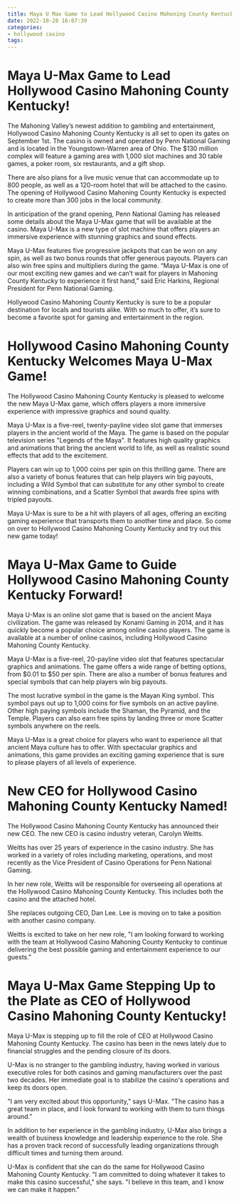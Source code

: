 ```yaml
---
title: Maya U Max Game to Lead Hollywood Casino Mahoning County Kentucky!
date: 2022-10-28 16:07:39
categories:
- hollywood casino
tags:
---
```



#  Maya U-Max Game to Lead Hollywood Casino Mahoning County Kentucky!

The Mahoning Valley’s newest addition to gambling and entertainment, Hollywood Casino Mahoning County Kentucky is all set to open its gates on September 1st. The casino is owned and operated by Penn National Gaming and is located in the Youngstown-Warren area of Ohio. The $130 million complex will feature a gaming area with 1,000 slot machines and 30 table games, a poker room, six restaurants, and a gift shop.

There are also plans for a live music venue that can accommodate up to 800 people, as well as a 120-room hotel that will be attached to the casino. The opening of Hollywood Casino Mahoning County Kentucky is expected to create more than 300 jobs in the local community.

In anticipation of the grand opening, Penn National Gaming has released some details about the Maya U-Max game that will be available at the casino. Maya U-Max is a new type of slot machine that offers players an immersive experience with stunning graphics and sound effects.

Maya U-Max features five progressive jackpots that can be won on any spin, as well as two bonus rounds that offer generous payouts. Players can also win free spins and multipliers during the game. “Maya U-Max is one of our most exciting new games and we can’t wait for players in Mahoning County Kentucky to experience it first hand,” said Eric Harkins, Regional President for Penn National Gaming.

Hollywood Casino Mahoning County Kentucky is sure to be a popular destination for locals and tourists alike. With so much to offer, it’s sure to become a favorite spot for gaming and entertainment in the region.

#  Hollywood Casino Mahoning County Kentucky Welcomes Maya U-Max Game!

The Hollywood Casino Mahoning County Kentucky is pleased to welcome the new Maya U-Max game, which offers players a more immersive experience with impressive graphics and sound quality.

Maya U-Max is a five-reel, twenty-payline video slot game that immerses players in the ancient world of the Maya. The game is based on the popular television series "Legends of the Maya". It features high quality graphics and animations that bring the ancient world to life, as well as realistic sound effects that add to the excitement.

Players can win up to 1,000 coins per spin on this thrilling game. There are also a variety of bonus features that can help players win big payouts, including a Wild Symbol that can substitute for any other symbol to create winning combinations, and a Scatter Symbol that awards free spins with tripled payouts.

Maya U-Max is sure to be a hit with players of all ages, offering an exciting gaming experience that transports them to another time and place. So come on over to Hollywood Casino Mahoning County Kentucky and try out this new game today!

#  Maya U-Max Game to Guide Hollywood Casino Mahoning County Kentucky Forward!

Maya U-Max is an online slot game that is based on the ancient Maya civilization. The game was released by Konami Gaming in 2014, and it has quickly become a popular choice among online casino players. The game is available at a number of online casinos, including Hollywood Casino Mahoning County Kentucky.

Maya U-Max is a five-reel, 20-payline video slot that features spectacular graphics and animations. The game offers a wide range of betting options, from $0.01 to $50 per spin. There are also a number of bonus features and special symbols that can help players win big payouts.

The most lucrative symbol in the game is the Mayan King symbol. This symbol pays out up to 1,000 coins for five symbols on an active payline. Other high paying symbols include the Shaman, the Pyramid, and the Temple. Players can also earn free spins by landing three or more Scatter symbols anywhere on the reels.

Maya U-Max is a great choice for players who want to experience all that ancient Maya culture has to offer. With spectacular graphics and animations, this game provides an exciting gaming experience that is sure to please players of all levels of experience.

#  New CEO for Hollywood Casino Mahoning County Kentucky Named!

The Hollywood Casino Mahoning County Kentucky has announced their new CEO. The new CEO is casino industry veteran, Carolyn Weitts.

Weitts has over 25 years of experience in the casino industry. She has worked in a variety of roles including marketing, operations, and most recently as the Vice President of Casino Operations for Penn National Gaming.

In her new role, Weitts will be responsible for overseeing all operations at the Hollywood Casino Mahoning County Kentucky. This includes both the casino and the attached hotel.

She replaces outgoing CEO, Dan Lee. Lee is moving on to take a position with another casino company.

Weitts is excited to take on her new role, "I am looking forward to working with the team at Hollywood Casino Mahoning County Kentucky to continue delivering the best possible gaming and entertainment experience to our guests."

#  Maya U-Max Game Stepping Up to the Plate as CEO of Hollywood Casino Mahoning County Kentucky!

Maya U-Max is stepping up to fill the role of CEO at Hollywood Casino Mahoning County Kentucky. The casino has been in the news lately due to financial struggles and the pending closure of its doors.

U-Max is no stranger to the gambling industry, having worked in various executive roles for both casinos and gaming manufacturers over the past two decades. Her immediate goal is to stabilize the casino's operations and keep its doors open.

"I am very excited about this opportunity," says U-Max. "The casino has a great team in place, and I look forward to working with them to turn things around."

In addition to her experience in the gambling industry, U-Max also brings a wealth of business knowledge and leadership experience to the role. She has a proven track record of successfully leading organizations through difficult times and turning them around.

U-Max is confident that she can do the same for Hollywood Casino Mahoning County Kentucky. "I am committed to doing whatever it takes to make this casino successful," she says. "I believe in this team, and I know we can make it happen."